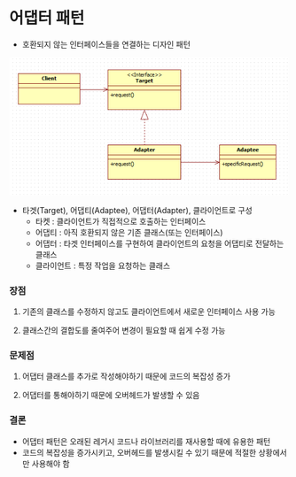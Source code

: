 # 어댑터 패턴

- 호환되지 않는 인터페이스들을 연결하는 디자인 패턴

![img.png](img.png)
- 타겟(Target), 어댑티(Adaptee), 어댑터(Adapter), 클라이언트로 구성
    - 타켓 : 클라이언트가 직접적으로 호출하는 인터페이스
    - 어댑티 : 아직 호환되지 않은 기존 클래스(또는 인터페이스)
    - 어댑터 : 타겟 인터페이스를 구현하여 클라이언트의 요청을 어댑티로 전달하는 클래스
    - 클라이언트 : 특정 작업을 요청하는 클래스

### 장점

1. 기존의 클래스를 수정하지 않고도 클라이언트에서 새로운 인터페이스 사용 가능 


2. 클래스간의 결합도를 줄여주어 변경이 필요할 때 쉽게 수정 가능

### 문제점

1. 어댑터 클래스를 추가로 작성해야하기 때문에 코드의 복잡성 증가


2. 어댑터를 통해야하기 때문에 오버헤드가 발생할 수 있음


### 결론
 - 어댑터 패턴은 오래된 레거시 코드나 라이브러리를 재사용할 때에 유용한 패턴
 - 코드의 복잡성을 증가시키고, 오버헤드를 발생시킬 수 있기 때문에 적절한 상황에서만 사용해야 함